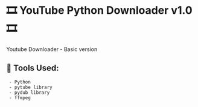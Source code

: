 # 🎞 YouTube Python Downloader v1.0 🎞
Youtube Downloader - Basic version

## 🔧 Tools Used:
     - Python
     - pytube library
     - pydub library
     - ffmpeg


